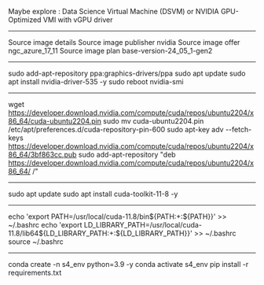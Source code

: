Maybe explore : Data Science Virtual Machine (DSVM) or NVIDIA GPU-Optimized VMI with vGPU driver

---

Source image details
Source image publisher
nvidia
Source image offer
ngc_azure_17_11
Source image plan
base-version-24_05_1-gen2

---

sudo add-apt-repository ppa:graphics-drivers/ppa
sudo apt update
sudo apt install nvidia-driver-535 -y
sudo reboot
nvidia-smi

---

wget https://developer.download.nvidia.com/compute/cuda/repos/ubuntu2204/x86_64/cuda-ubuntu2204.pin
sudo mv cuda-ubuntu2204.pin /etc/apt/preferences.d/cuda-repository-pin-600
sudo apt-key adv --fetch-keys https://developer.download.nvidia.com/compute/cuda/repos/ubuntu2204/x86_64/3bf863cc.pub
sudo add-apt-repository "deb https://developer.download.nvidia.com/compute/cuda/repos/ubuntu2204/x86_64/ /"

---

sudo apt update
sudo apt install cuda-toolkit-11-8 -y

---
echo 'export PATH=/usr/local/cuda-11.8/bin${PATH:+:${PATH}}' >> ~/.bashrc
echo 'export LD_LIBRARY_PATH=/usr/local/cuda-11.8/lib64${LD_LIBRARY_PATH:+:${LD_LIBRARY_PATH}}' >> ~/.bashrc
source ~/.bashrc

---
conda create -n s4_env python=3.9 -y
conda activate s4_env
pip install -r requirements.txt

